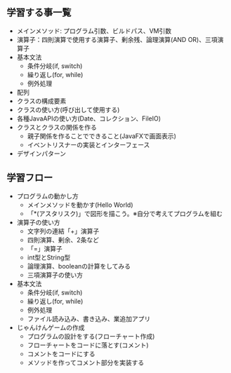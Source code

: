 ## 学習する事一覧
* メインメソッド: プログラム引数、ビルドパス、VM引数
* 演算子：四則演算で使用する演算子、剰余残、論理演算(AND OR)、三項演算子
* 基本文法
  - 条件分岐(if, switch)
  - 繰り返し(for, while)
  - 例外処理
* 配列
* クラスの構成要素
* クラスの使い方(呼び出して使用する)
* 各種JavaAPIの使い方(Date、コレクション、FileIO)
* クラスとクラスの関係を作る
  - 親子関係を作ることでできること(JavaFXで画面表示)
  - イベントリスナーの実装とインターフェース
* デザインパターン

## 学習フロー
* プログラムの動かし方
  - メインメソッドを動かす(Hello World)
  - 「*(アスタリスク)」で図形を描こう。※自分で考えてプログラムを組む
* 演算子の使い方
  - 文字列の連結「+」演算子
  - 四則演算、剰余、2条など
  - 「=」演算子
  - int型とString型
  - 論理演算、booleanの計算をしてみる
  - 三項演算子の使い方
* 基本文法
  - 条件分岐(if, switch)
  - 繰り返し(for, while)
  - 例外処理
  - ファイル読み込み、書き込み、業追加アプリ
* じゃんけんゲームの作成
  - プログラムの設計をする(フローチャート作成)
  - フローチャートをコードに落とす(コメント)
  - コメントをコードにする
  - メソッドを作ってコメント部分を実装する
 
